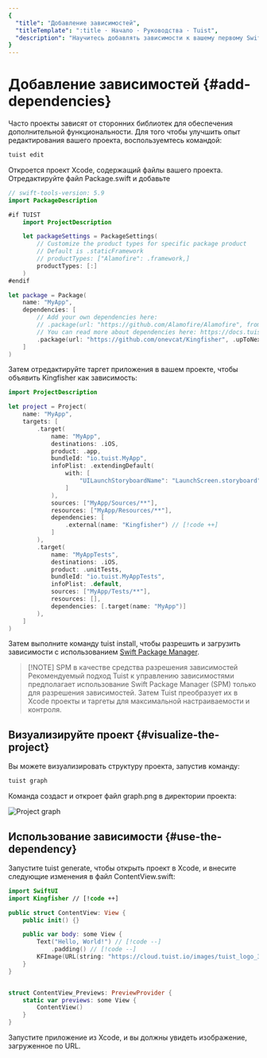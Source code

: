 ```yaml
---
{
  "title": "Добавление зависимостей",
  "titleTemplate": ":title · Начало · Руководства · Tuist",
  "description": "Научитесь добавлять зависимости к вашему первому Swift проекту"
}
---
```

# Добавление зависимостей {#add-dependencies}

Часто проекты зависят от сторонних библиотек для обеспечения дополнительной функциональности. Для того чтобы улучшить опыт редактирования вашего проекта, воспользуемтесь командой:

```bash
tuist edit
```

Откроется проект Xcode, содержащий файлы вашего проекта. Отредактируйте файл Package.swift и добавьте

```swift
// swift-tools-version: 5.9
import PackageDescription

#if TUIST
    import ProjectDescription

    let packageSettings = PackageSettings(
        // Customize the product types for specific package product
        // Default is .staticFramework
        // productTypes: ["Alamofire": .framework,]
        productTypes: [:]
    )
#endif

let package = Package(
    name: "MyApp",
    dependencies: [
        // Add your own dependencies here:
        // .package(url: "https://github.com/Alamofire/Alamofire", from: "5.0.0"),
        // You can read more about dependencies here: https://docs.tuist.io/documentation/tuist/dependencies
        .package(url: "https://github.com/onevcat/Kingfisher", .upToNextMajor(from: "7.12.0")) // [!code ++]
    ]
)
```

Затем отредактируйте таргет приложения в вашем проекте, чтобы объявить Kingfisher как зависимость:

```swift
import ProjectDescription

let project = Project(
    name: "MyApp",
    targets: [
        .target(
            name: "MyApp",
            destinations: .iOS,
            product: .app,
            bundleId: "io.tuist.MyApp",
            infoPlist: .extendingDefault(
                with: [
                    "UILaunchStoryboardName": "LaunchScreen.storyboard",
                ]
            ),
            sources: ["MyApp/Sources/**"],
            resources: ["MyApp/Resources/**"],
            dependencies: [
                .external(name: "Kingfisher") // [!code ++]
            ]
        ),
        .target(
            name: "MyAppTests",
            destinations: .iOS,
            product: .unitTests,
            bundleId: "io.tuist.MyAppTests",
            infoPlist: .default,
            sources: ["MyApp/Tests/**"],
            resources: [],
            dependencies: [.target(name: "MyApp")]
        ),
    ]
)
```

Затем выполните команду tuist install, чтобы разрешить и загрузить зависимости с использованием [Swift Package Manager](https://www.swift.org/documentation/package-manager/).

> [!NOTE] SPM в качестве средства разрешения зависимостей
> Рекомендуемый подход Tuist к управлению зависимостями предполагает использование Swift Package Manager (SPM) только для разрешения зависимостей. Затем Tuist преобразует их в Xcode проекты и таргеты для максимальной настраиваемости и контроля.

## Визуализируйте проект {#visualize-the-project}

Вы можете визуализировать структуру проекта, запустив команду:

```bash
tuist graph
```

Команда создаст и откроет файл graph.png в директории проекта:

![Project graph](/images/guides/quick-start/graph.png)

## Использование зависимости {#use-the-dependency}

Запустите tuist generate, чтобы открыть проект в Xcode, и внесите следующие изменения в файл ContentView.swift:

```swift
import SwiftUI
import Kingfisher // [!code ++]

public struct ContentView: View {
    public init() {}

    public var body: some View {
        Text("Hello, World!") // [!code --]
            .padding() // [!code --]
        KFImage(URL(string: "https://cloud.tuist.io/images/tuist_logo_32x32@2x.png")!) // [!code ++]
    }
}


struct ContentView_Previews: PreviewProvider {
    static var previews: some View {
        ContentView()
    }
}
```

Запустите приложение из Xcode, и вы должны увидеть изображение, загруженное по URL.
